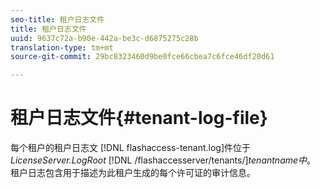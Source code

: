 ```yaml
---
seo-title: 租户日志文件
title: 租户日志文件
uuid: 9637c72a-b90e-442a-be3c-d6875275c28b
translation-type: tm+mt
source-git-commit: 29bc8323460d9be0fce66cbea7c6fce46df20d61

---
```



# 租户日志文件{#tenant-log-file}

每个租户的租户日志文 [!DNL flashaccess-tenant.log]件位于 *LicenseServer.LogRoot* [!DNL /flashaccesserver/tenants/]*tenantname中&#x200B;*。 租户日志包含用于描述为此租户生成的每个许可证的审计信息。
